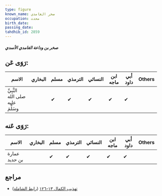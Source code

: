 ```yaml
---
type: figure
known_name: صخر الغامدي
occupation: محدث
birth_date:
passing_date:
tahdhib_id: 2859
---
```

##### صخر بن وداعة الغامدي الأسدي

## رَوَى عَن:
| الاسم                             | البخاري | مسلم | الترمذي | النسائي | ابن ماجه | أبي داود | Others |
| --------------------------------- | ------- | ---- | ------- | ------- | -------- | -------- | ------ |
| النَّبِيِّ صلى الله عليه وسَلَّمَ |         | ✔    | ✔       | ✔       | ✔        | ✔        |        |
## رَوَى عَنه:
| الاسم         | البخاري | مسلم | الترمذي | النسائي | ابن ماجه | أبي داود | Others |
| ------------- | ------- | ---- | ------- | ------- | -------- | -------- | ------ |
| عمارة بن حديد |         | ✔    | ✔       | ✔       | ✔        | ✔        |        |
## مراجع
- [تهذيب الكمال ١٣-١٢٦](obsidian://open?vault=Tahdhib-al-Kamal&file=Figures/٢٨٥٩-صخر%20بن%20وداعة%20الغامدي%20الأسدي) ([رابط الشاملة](https://shamela.ws/book/3722/6507))